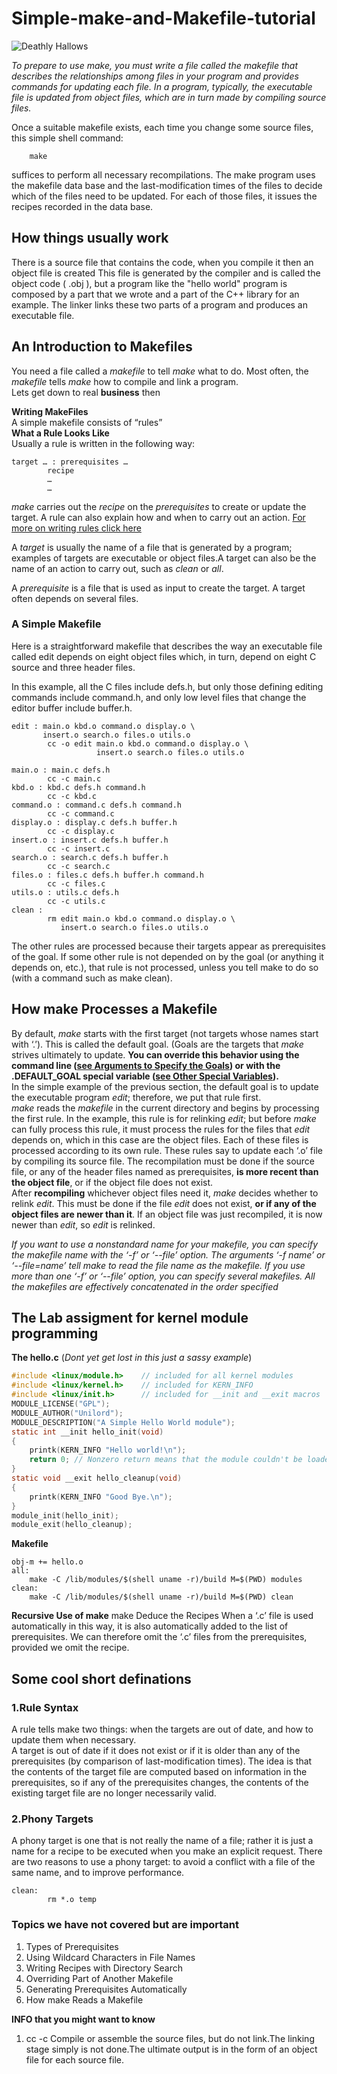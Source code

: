 # Simple-make-and-Makefile-tutorial

![Deathly Hallows](https://images.moviepilot.com/images/c_limit,q_auto,w_710/deathly_hallows_by_mad42sam-d4jj75y-the-deathly-hallows-mean-so-much-more-in-cool-harry-potter-fan-theory-png-148255/artwork-mad42sam-at-deviantart.jpg)  

*To prepare to use make, you must write a file called the makefile that describes the relationships among files in your program and provides commands for updating each file. In a program, typically, the executable file is updated from object files, which are in turn made by compiling source files.*

Once a suitable makefile exists, each time you change some source files, this simple shell command:
``` shell
    make
```

suffices to perform all necessary recompilations. The make program uses the makefile data base and the last-modification times of the files to decide which of the files need to be updated. For each of those files, it issues the recipes recorded in the data base. 

## How things usually work 
There is a source file that contains the code, when you compile it then an object file is created 
This file is generated by the compiler and is called the object code ( .obj ), but a program like the "hello world" program is composed by a part that we wrote and a part of the C++ library for an example. The linker links these two parts of a program and produces an executable file. 

## An Introduction to Makefiles
You need a file called a *makefile* to tell *make* what to do. Most often, the *makefile* tells *make* how to compile and link a program.  
Lets get down to real **business** then  

**Writing MakeFiles**  
A simple makefile consists of “rules”  
**What a Rule Looks Like**  
Usually a rule is written in the following way:
```
target … : prerequisites …
        recipe
        …
        …
```
*make* carries out the *recipe* on the *prerequisites* to create or update the target. A rule can also explain how and when to carry out an action. [For more on writing rules click here](https://www.gnu.org/software/make/manual/make.html#Rules)  

A *target* is usually the name of a file that is generated by a program; examples of targets are executable or object files.A target can also be the name of an action to carry out, such as *clean* or *all*.  

A *prerequisite* is a file that is used as input to create the target. A target often depends on several files.  

### A Simple Makefile
Here is a straightforward makefile that describes the way an executable file called edit depends on eight object files which, in turn, depend on eight C source and three header files.  

In this example, all the C files include defs.h, but only those defining editing commands include command.h, and only low level files that change the editor buffer include buffer.h. 
```
edit : main.o kbd.o command.o display.o \
       insert.o search.o files.o utils.o
        cc -o edit main.o kbd.o command.o display.o \
                   insert.o search.o files.o utils.o

main.o : main.c defs.h
        cc -c main.c
kbd.o : kbd.c defs.h command.h
        cc -c kbd.c
command.o : command.c defs.h command.h
        cc -c command.c
display.o : display.c defs.h buffer.h
        cc -c display.c
insert.o : insert.c defs.h buffer.h
        cc -c insert.c
search.o : search.c defs.h buffer.h
        cc -c search.c
files.o : files.c defs.h buffer.h command.h
        cc -c files.c
utils.o : utils.c defs.h
        cc -c utils.c
clean :
        rm edit main.o kbd.o command.o display.o \
           insert.o search.o files.o utils.o
```           

The other rules are processed because their targets appear as prerequisites of the goal. If some other rule is not depended on by the goal (or anything it depends on, etc.), that rule is not processed, unless you tell make to do so (with a command such as make clean). 
 
## How make Processes a Makefile
 
By default, *make* starts with the first target (not targets whose names start with ‘.’). This is called the default goal. (Goals are the targets that *make* strives ultimately to update. __You can override this behavior using the command line ([see Arguments to Specify the Goals](https://www.gnu.org/software/make/manual/make.html#Goals)) or with the .DEFAULT_GOAL special variable ([see Other Special Variables](https://www.gnu.org/software/make/manual/make.html#Special-Variables)).__  
In the simple example of the previous section, the default goal is to update the executable program *edit*; therefore, we put that rule first.  
*make* reads the *makefile* in the current directory and begins by processing the first rule. In the example, this rule is for relinking *edit*; but before *make* can fully process this rule, it must process the rules for the files that *edit* depends on, which in this case are the object files. Each of these files is processed according to its own rule. These rules say to update each ‘.o’ file by compiling its source file. The recompilation must be done if the source file, or any of the header files named as prerequisites, __is more recent than the object file__, or if the object file does not exist.    
After __recompiling__ whichever object files need it, *make* decides whether to relink *edit*. This must be done if the file *edit* does not exist, __or if any of the object files are newer than it__. If an object file was just recompiled, it is now newer than *edit*, so *edit* is relinked.  
 
 
*If you want to use a nonstandard name for your makefile, you can specify the makefile name with the ‘-f’ or ‘--file’ option. The arguments ‘-f name’ or ‘--file=name’ tell make to read the file name as the makefile. If you use more than one ‘-f’ or ‘--file’ option, you can specify several makefiles. All the makefiles are effectively concatenated in the order specified*
 
 
## The Lab assigment for kernel module programming

__The hello.c__ (*Dont yet get lost in this just a sassy example*)
```C
#include <linux/module.h>    // included for all kernel modules
#include <linux/kernel.h>    // included for KERN_INFO
#include <linux/init.h>      // included for __init and __exit macros
MODULE_LICENSE("GPL");
MODULE_AUTHOR("Unilord");
MODULE_DESCRIPTION("A Simple Hello World module");
static int __init hello_init(void)
{
    printk(KERN_INFO "Hello world!\n");
    return 0; // Non­zero return means that the module couldn't be loaded
}
static void __exit hello_cleanup(void)
{
    printk(KERN_INFO "Good Bye.\n");
}
module_init(hello_init);
module_exit(hello_cleanup);
```
__Makefile__
```
obj-m += hello.o
all:
	make -C /lib/modules/$(shell uname -r)/build M=$(PWD) modules
clean:
	make -C /lib/modules/$(shell uname -r)/build M=$(PWD) clean
```
__Recursive Use of make__
make Deduce the Recipes
When a ‘.c’ file is used automatically in this way, it is also automatically added to the list of prerequisites. We can therefore omit the ‘.c’ files from the prerequisites, provided we omit the recipe. 





## Some cool short definations 

###  1.Rule Syntax
A rule tells make two things: when the targets are out of date, and how to update them when necessary.  
A target is out of date if it does not exist or if it is older than any of the prerequisites (by comparison of last-modification times). The idea is that the contents of the target file are computed based on information in the prerequisites, so if any of the prerequisites changes, the contents of the existing target file are no longer necessarily valid.

### 2.Phony Targets

A phony target is one that is not really the name of a file; rather it is just a name for a recipe to be executed when you make an explicit request. There are two reasons to use a phony target: to avoid a conflict with a file of the same name, and to improve performance. 
```
clean:
        rm *.o temp
 ```

### Topics we have not covered but are important 
1. Types of Prerequisites
2. Using Wildcard Characters in File Names
3. Writing Recipes with Directory Search
4. Overriding Part of Another Makefile
5. Generating Prerequisites Automatically
6. How make Reads a Makefile

__INFO that you might want to know__  
1. cc -c  Compile or assemble the source files, but do not link.The linking stage simply is not done.The ultimate output is in the form of an object file for each source file.  
